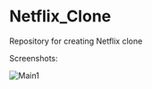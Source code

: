 # Netflix_Clone
Repository for creating Netflix clone 

Screenshots:

![Main1](https://user-images.githubusercontent.com/95411693/183983084-2d1b237b-d9e5-4d2b-b27c-cc8fbb971097.png)


